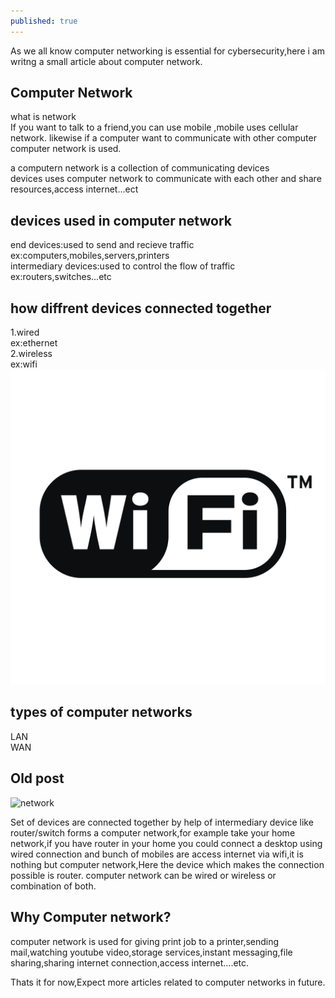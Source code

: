 ```yaml
---
published: true
---
```

As we all know computer networking is essential for cybersecurity,here i am writng a small article about computer network.


## Computer Network

what is network<br>
If you want to talk to a friend,you can use mobile ,mobile uses cellular network.
likewise if a computer want to communicate with other computer computer network is used.

a computern network is a collection of communicating devices<br>
devices uses computer network to communicate with each other and share resources,access internet...ect<br>
<!--
lan with switch image
lan with router
-->
## devices used in computer network
end devices:used to send and recieve traffic ex:computers,mobiles,servers,printers<br>
intermediary devices:used to control the flow of traffic ex:routers,switches...etc<br>
## how diffrent devices connected together
1.wired <br>
ex:ethernet<br>
2.wireless <br>
ex:wifi
![network](/images/wifi-1-logo-png-transparent.png)
## types of computer networks
LAN<br>
WAN

## Old post

![network](/images/IMG_20230403_183931.jpg)

Set of devices are connected together by help of intermediary device like router/switch  forms a computer network,for example take your home network,if you have router in your home you could connect a desktop using wired connection and bunch of mobiles are access internet via wifi,it is nothing but computer network,Here the device which makes the connection possible is router.
computer network can be wired or wireless or combination of both.
## Why Computer network?
computer network is used for giving print job to a printer,sending mail,watching youtube video,storage services,instant messaging,file sharing,sharing internet connection,access internet….etc.

Thats it for now,Expect more articles related to computer networks in future.


